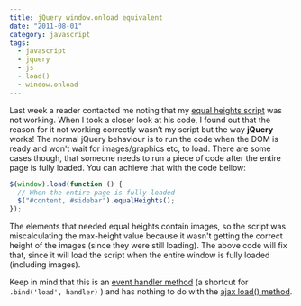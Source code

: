```yaml
---
title: jQuery window.onload equivalent
date: "2011-08-01"
category: javascript
tags:
  - javascript
  - jquery
  - js
  - load()
  - window.onload
---
```


Last week a reader contacted me noting that my [equal heights script](http://phrappe.com/javascript/a-really-simple-equal-heights-method-for-jquery/ "A really simple “equal heights” method for jQuery!") was not working. When I took a closer look at his code, I found out that the reason for it not working correctly wasn’t my script but the way **jQuery** works! The normal jQuery behaviour is to run the code when the DOM is ready and won't wait for images/graphics etc, to load. There are some cases though, that someone needs to run a piece of code after the entire page is fully loaded. You can achieve that with the code bellow:

```js
$(window).load(function () {
  // When the entire page is fully loaded
  $("#content, #sidebar").equalHeights();
});
```

The elements that needed equal heights contain images, so the script was miscalculating the max-height value because it wasn't getting the correct height of the images (since they were still loading). The above code will fix that, since it will load the script when the entire window is fully loaded (including images).

Keep in mind that this is an [event handler method](http://api.jquery.com/load-event/ "jQuery - .load() event") (a shortcut for `.bind('load', handler)` ) and has nothing to do with the [ajax load() method](http://api.jquery.com/load/ "jQuery - Ajax .load() method").
